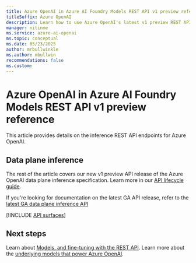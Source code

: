 ```yaml
---
title: Azure OpenAI in Azure AI Foundry Models REST API v1 preview reference
titleSuffix: Azure OpenAI
description: Learn how to use Azure OpenAI's latest v1 preview REST API. In this article, you learn about authorization options,  how to structure a request and receive a response.
manager: nitinme
ms.service: azure-ai-openai
ms.topic: conceptual
ms.date: 05/23/2025
author: mrbullwinkle
ms.author: mbullwin
recommendations: false
ms.custom:
---
```


# Azure OpenAI in Azure AI Foundry Models REST API v1 preview reference

This article provides details on the inference REST API endpoints for Azure OpenAI.

## Data plane inference

The rest of the article covers our new v1 preview API release of the Azure OpenAI data plane inference specification. Learn more in our [API lifecycle guide](../api-version-lifecycle.md#api-evolution).

If you're looking for documentation on the latest GA API release, refer to the [latest GA data plane inference API](./reference.md)

[!INCLUDE [API surfaces](./includes/api-versions/new-inference-preview.md)]

## Next steps

Learn about [Models, and fine-tuning with the REST API](/rest/api/azureopenai/fine-tuning).
Learn more about the [underlying models that power Azure OpenAI](./concepts/models.md).